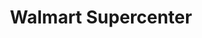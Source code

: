 ---
title: "Walmart Supercenter"
url: /bakersfield/walmart-supercenter-colony-street/
shop: supermarket
---